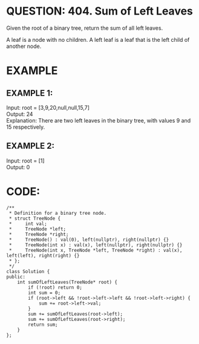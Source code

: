 # QUESTION: 404. Sum of Left Leaves

Given the root of a binary tree, return the sum of all left leaves.

A leaf is a node with no children. A left leaf is a leaf that is the left child of another node.

# EXAMPLE

## EXAMPLE 1:  <br>
Input: root = [3,9,20,null,null,15,7]  <br>
Output: 24  <br>
Explanation: There are two left leaves in the binary tree, with values 9 and 15 respectively.    <br>

## EXAMPLE 2:  <br>
Input: root = [1]  <br>
Output: 0  <br>


# CODE: 

```
/**
 * Definition for a binary tree node.
 * struct TreeNode {
 *     int val;
 *     TreeNode *left;
 *     TreeNode *right;
 *     TreeNode() : val(0), left(nullptr), right(nullptr) {}
 *     TreeNode(int x) : val(x), left(nullptr), right(nullptr) {}
 *     TreeNode(int x, TreeNode *left, TreeNode *right) : val(x), left(left), right(right) {}
 * };
 */
class Solution {
public:
    int sumOfLeftLeaves(TreeNode* root) {
        if (!root) return 0;
        int sum = 0;
        if (root->left && !root->left->left && !root->left->right) {
            sum += root->left->val; 
        }
        sum += sumOfLeftLeaves(root->left);
        sum += sumOfLeftLeaves(root->right); 
        return sum;
    }
};
```

